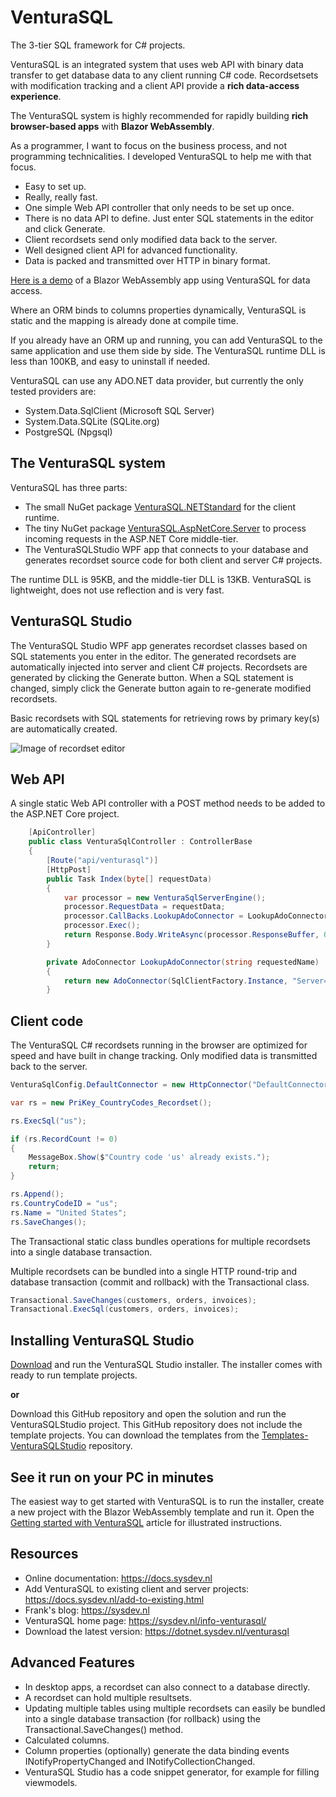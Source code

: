 # VenturaSQL
The 3-tier SQL framework for C# projects.

VenturaSQL is an integrated system that uses web API with binary data transfer to get database data to any client running C# code. Recordsetsets with modification tracking and a client API provide a **rich data-access experience**.

The VenturaSQL system is highly recommended for rapidly building **rich browser-based apps** with **Blazor WebAssembly**.

As a programmer, I want to focus on the business process, and not programming technicalities. I developed VenturaSQL to help me with that focus.

- Easy to set up.
- Really, really fast.
- One simple Web API controller that only needs to be set up once.
- There is no data API to define. Just enter SQL statements in the editor and click Generate.
- Client recordsets send only modified data back to the server.
- Well designed client API for advanced functionality.
- Data is packed and transmitted over HTTP in binary format.

[Here is a demo](https://blazordemo.com) of a Blazor WebAssembly app using VenturaSQL for data access.

Where an ORM binds to columns properties dynamically, VenturaSQL is static and the mapping is already done at compile time.

If you already have an ORM up and running, you can add VenturaSQL to the same application and use them side by side. The VenturaSQL runtime DLL is less than 100KB, and easy to uninstall if needed.

VenturaSQL can use any ADO.NET data provider, but currently the only tested providers are:
+ System.Data.SqlClient (Microsoft SQL Server)
+ System.Data.SQLite (SQLite.org)
+ PostgreSQL (Npgsql)

## The VenturaSQL system
VenturaSQL has three parts:

+ The small NuGet package [VenturaSQL.NETStandard](https://www.nuget.org/packages/VenturaSQL.NETStandard) for the client runtime.
+ The tiny NuGet package [VenturaSQL.AspNetCore.Server](https://www.nuget.org/packages/VenturaSQL.AspNetCore.Server) to process incoming requests in the ASP.NET Core middle-tier.
+ The VenturaSQLStudio WPF app that connects to your database and generates recordset source code for both client and server C# projects.

The runtime DLL is 95KB, and the middle-tier DLL is 13KB. VenturaSQL is lightweight, does not use reflection and is very fast.

## VenturaSQL Studio
The VenturaSQL Studio WPF app generates recordset classes based on SQL statements you enter in the editor. The generated recordsets are automatically injected into server and client C# projects. Recordsets are generated by clicking the Generate button. When a SQL statement is changed, simply click the Generate button again to re-generate modified recordsets.

Basic recordsets with SQL statements for retrieving rows by primary key(s) are automatically created.  

![Image of recordset editor](https://raw.githubusercontent.com/frankthvandeven/VenturaSQL/master/README_IMG1.png)

## Web API
A single static Web API controller with a POST method needs to be added to the ASP.NET Core project.

```csharp
    [ApiController]
    public class VenturaSqlController : ControllerBase
    {
        [Route("api/venturasql")]
        [HttpPost]
        public Task Index(byte[] requestData)
        {
            var processor = new VenturaSqlServerEngine();
            processor.RequestData = requestData;
            processor.CallBacks.LookupAdoConnector = LookupAdoConnector;
            processor.Exec();
            return Response.Body.WriteAsync(processor.ResponseBuffer, 0, processor.ResponseLength);
        }

        private AdoConnector LookupAdoConnector(string requestedName)
        {
            return new AdoConnector(SqlClientFactory.Instance, "Server=tcp:xxx,1433;Initial Catalog=VanArsdel;User ID=yyy;Password=zzz;");
        }
```
## Client code
The VenturaSQL C# recordsets running in the browser are optimized for speed and have built in change tracking. Only modified data is transmitted back to the server.

```csharp
VenturaSqlConfig.DefaultConnector = new HttpConnector("DefaultConnector", "api/venturasql");

var rs = new PriKey_CountryCodes_Recordset();

rs.ExecSql("us");

if (rs.RecordCount != 0)
{
    MessageBox.Show($"Country code 'us' already exists.");
    return;
}

rs.Append();
rs.CountryCodeID = "us";
rs.Name = "United States";
rs.SaveChanges();
```
The Transactional static class bundles operations for multiple recordsets into a single database transaction.

Multiple recordsets can be bundled into a single HTTP round-trip and database transaction (commit and rollback) with the Transactional class.

```csharp
Transactional.SaveChanges(customers, orders, invoices);
Transactional.ExecSql(customers, orders, invoices);
```

## Installing VenturaSQL Studio
[Download](https://dotnet.sysdev.nl/venturasql) and run the VenturaSQL Studio installer. The installer comes with ready to run template projects.

**or**

Download this GitHub repository and open the solution and run the VenturaSQLStudio project. This GitHub repository does not include the template projects.
You can download the templates from the [Templates-VenturaSQLStudio](https://github.com/frankthvandeven/Templates-VenturaSQLStudio) repository.

## See it run on your PC in minutes
The easiest way to get started with VenturaSQL is to run the installer, create a new project with the Blazor WebAssembly template and run it. Open the [Getting started with VenturaSQL](https://sysdev.nl/getting-started-with-venturasql/) article for illustrated instructions.

## Resources
+ Online documentation: https://docs.sysdev.nl
+ Add VenturaSQL to existing client and server projects: https://docs.sysdev.nl/add-to-existing.html
+ Frank's blog: https://sysdev.nl
+ VenturaSQL home page: https://sysdev.nl/info-venturasql/
+ Download the latest version: https://dotnet.sysdev.nl/venturasql

## Advanced Features
+ In desktop apps, a recordset can also connect to a database directly.
+ A recordset can hold multiple resultsets.
+ Updating multiple tables using multiple recordsets can easily be bundled into a single database transaction (for rollback) using the Transactional.SaveChanges() method.
+ Calculated columns.
+ Column properties (optionally) generate the data binding events INotifyPropertyChanged and INotifyCollectionChanged.
+ VenturaSQL Studio has a code snippet generator, for example for filling viewmodels.